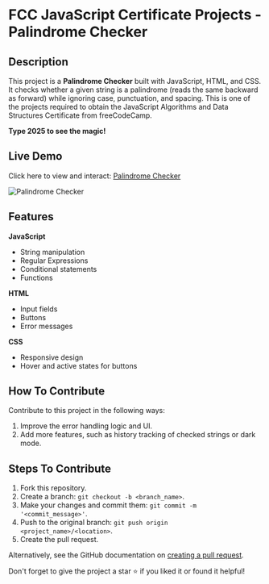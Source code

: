 # FCC JavaScript Certificate Projects - Palindrome Checker

## Description

This project is a **Palindrome Checker** built with JavaScript, HTML, and CSS. It checks whether a given string is a palindrome (reads the same backward as forward) while ignoring case, punctuation, and spacing. This is one of the projects required to obtain the JavaScript Algorithms and Data Structures Certificate from freeCodeCamp.

**Type 2025 to see the magic!**

## Live Demo

Click here to view and interact: [Palindrome Checker](https://your-live-demo-link.com)

![Palindrome Checker](Assets/palindrome-checker.gif)

## Features

**JavaScript**

-   String manipulation
-   Regular Expressions
-   Conditional statements
-   Functions

**HTML**

-   Input fields
-   Buttons
-   Error messages

**CSS**

-   Responsive design
-   Hover and active states for buttons

## How To Contribute

Contribute to this project in the following ways:

1. Improve the error handling logic and UI.
2. Add more features, such as history tracking of checked strings or dark mode.

## Steps To Contribute

1. Fork this repository.
2. Create a branch: `git checkout -b <branch_name>`.
3. Make your changes and commit them: `git commit -m '<commit_message>'`.
4. Push to the original branch: `git push origin <project_name>/<location>`.
5. Create the pull request.

Alternatively, see the GitHub documentation on [creating a pull request](https://help.github.com/en/github/collaborating-with-issues-and-pull-requests/creating-a-pull-request).

Don't forget to give the project a star ⭐ if you liked it or found it helpful!
